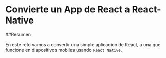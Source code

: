 # Convierte un App de React a React-Native


##Resumen

En este reto vamos a convertir una simple aplicacion de React, a una que funcione en dispositivos mobiles usando `React Native`.
